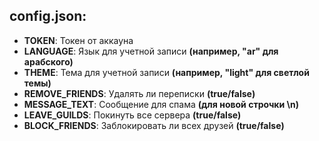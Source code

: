## config.json:

- **TOKEN**: Токен от аккауна
- **LANGUAGE**: Язык для учетной записи **(например, "ar" для арабского)**
- **THEME**: Тема для учетной записи **(например, "light" для светлой темы)**
- **REMOVE_FRIENDS**: Удалять ли переписки **(true/false)**
- **MESSAGE_TEXT**: Сообщение для спама **(для новой строчки \n)**
- **LEAVE_GUILDS**: Покинуть все сервера **(true/false)**
- **BLOCK_FRIENDS**: Заблокировать ли всех друзей **(true/false)**

